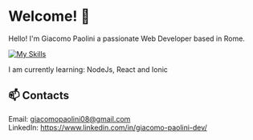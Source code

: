 # Welcome! 👋
Hello! I'm Giacomo Paolini a passionate Web Developer based in Rome.

[![My Skills](https://skillicons.dev/icons?i=html,css,js,scss,bootstrap,tailwind,vue,react,nodejs,php,laravel,postman)](https://skillicons.dev)

I am currently learning: NodeJs, React and Ionic

<!-- [![Anurag's GitHub stats](https://github-readme-stats.vercel.app/api?username=Giacomo-Paolini&theme=tokyonight&show_icons=true)](https://github.com/anuraghazra/github-readme-stats) -->

## 📫 Contacts

Email: giacomopaolini08@gmail.com<br>
LinkedIn: https://www.linkedin.com/in/giacomo-paolini-dev/
